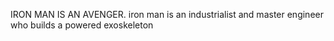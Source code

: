 IRON MAN IS AN AVENGER.
 iron man is  an industrialist and master engineer who builds a powered exoskeleton  
